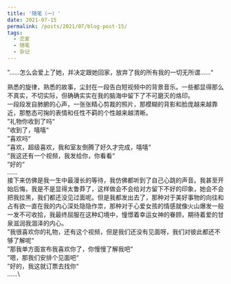 ```yaml
---
title: '随笔（一）'
date: 2021-07-15
permalink: /posts/2021/07/blog-post-15/
tags:
  - 恋爱
  - 随笔
  - 杂记
---
```


”……怎么会爱上了她，并决定跟她回家，放弃了我的所有我的一切无所谓……“

熟悉的旋律，熟悉的故事，尘封在一段告白短视频中的背景音乐。一些都显得那么不真实，不切实际，但确确实实在我的脑海中留下了不可磨灭的烙印。\
一段段发自肺腑的心声，一张张精心剪裁的照片，那模糊的背影和脸庞越来越靠近，那憨态可掬的表情和任性不羁的个性越来越清晰。\
”礼物你收到了吗“\
”收到了，嘻嘻“\
”喜欢吗“\
”喜欢，超级喜欢，我和室友倒腾了好久才完成，嘻嘻“\
”我这还有一个视频，我发给你，你看看“\
”好的“\
……\
接下来仿佛是我一生中最漫长的等待，我仿佛都听到了自己心跳的声音。我甚至开始后悔，我是不是显得太鲁莽了，这样做会不会给对方留下不好的印象，她会不会把我拉黑，我们都还没见过面呢。但是我都发出去了，那种对于美好事物的向往和占有欲一直在我的内心深处隐隐作祟，那种对于心爱女孩的情感就像火山爆发一般一发不可收拾，我最终屈服在这种幻境中，憧憬着幸运女神的眷顾，期待着爱的甘泉滋润我涸泽的内心。\
”我很喜欢你的礼物，还有这个视频，但是我们还没有见面呀，我们对彼此都还不够了解呢“\
”那我单方面宣布我喜欢你了，你慢慢了解我吧“\
”嗯，那我们安排个见面吧“\
”好的，我这就订票去找你“\
……\
